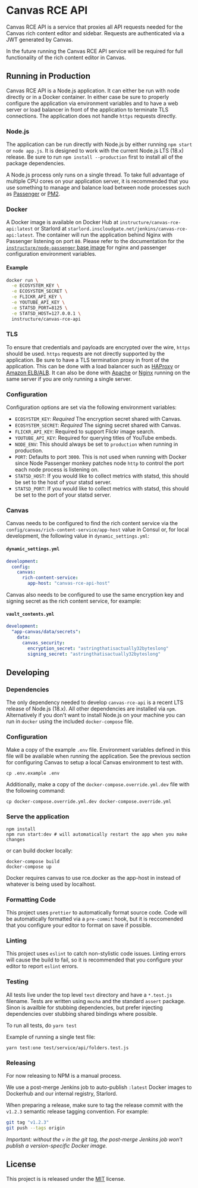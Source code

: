 # Canvas RCE API

Canvas RCE API is a service that proxies all API requests needed for the Canvas
rich content editor and sidebar. Requests are authenticated via a JWT generated
by Canvas.

In the future running the Canvas RCE API service will be required for full
functionality of the rich content editor in Canvas.

## Running in Production

Canvas RCE API is a Node.js application. It can either be run with node directly
or in a Docker container. In either case be sure to properly configure the
application via environment variables and to have a web server or load balancer
in front of the application to terminate TLS connections. The application does
not handle `https` requests directly.

### Node.js

The application can be run directly with Node.js by either running `npm start`
or `node app.js`. It is designed to work with the current Node.js LTS (18.x)
release. Be sure to run `npm install --production` first to install all of the
package dependencies.

A Node.js process only runs on a single thread. To take full advantage of multiple
CPU cores on your application server, it is recommended that you use something
to manage and balance load between node processes such as [Passenger][1] or
[PM2][2].

### Docker

A Docker image is available on Docker Hub at `instructure/canvas-rce-api:latest`
or Starlord at `starlord.inscloudgate.net/jenkins/canvas-rce-api:latest`. The
container will run the application behind Nginx with Passenger listening on port
`80`. Please refer to the documentation for the [`instructure/node-passenger` base image][7]
for nginx and passenger configuration environment variables.

#### Example

```bash
docker run \
  -e ECOSYSTEM_KEY \
  -e ECOSYSTEM_SECRET \
  -e FLICKR_API_KEY \
  -e YOUTUBE_API_KEY \
  -e STATSD_PORT=8125 \
  -e STATSD_HOST=127.0.0.1 \
  instructure/canvas-rce-api
```

### TLS

To ensure that credentials and payloads are encrypted over the wire, `https`
should be used. `https` requests are not directly supported by the application.
Be sure to have a TLS termination proxy in front of the application. This can be
done with a load balancer such as [HAProxy][3] or [Amazon ELB/ALB][4]. It
can also be done with [Apache][5] or [Nginx][6] running on the same server if
you are only running a single server.

### Configuration

Configuration options are set via the following environment variables:

- `ECOSYSTEM_KEY`: _Required_ The encryption secret shared with Canvas.
- `ECOSYSTEM_SECRET`: _Required_ The signing secret shared with Canvas.
- `FLICKR_API_KEY`: Required to support Flickr image search.
- `YOUTUBE_API_KEY`: Required for querying titles of YouTube embeds.
- `NODE_ENV`: This should always be set to `production` when running in
  production.
- `PORT`: Defaults to port `3000`. This is not used when running with Docker
  since Node Passenger monkey patches node `http` to control the port each
  node process is listening on.
- `STATSD_HOST`: If you would like to collect metrics with statsd, this should
  be set to the host of your statsd server.
- `STATSD_PORT`: If you would like to collect metrics with statsd, this should
  be set to the port of your statsd server.

### Canvas

Canvas needs to be configured to find the rich content service via the
`config/canvas/rich-content-service/app-host` value in Consul or, for local
development, the following value in `dynamic_settings.yml`:

#### `dynamic_settings.yml`

```yml
development:
  config:
    canvas:
      rich-content-service:
        app-host: "canvas-rce-api-host"
```

Canvas also needs to be configured to use the same encryption key and
signing secret as the rich content service, for example:

#### `vault_contents.yml`

```yml
development:
  "app-canvas/data/secrets":
    data:
      canvas_security:
        encryption_secret: "astringthatisactually32byteslong"
        signing_secret: "astringthatisactually32byteslong"
```

## Developing

### Dependencies

The only dependency needed to develop `canvas-rce-api` is a recent LTS release
of Node.js (18.x). All other dependencies are installed via `npm`. Alternatively
if you don't want to install Node.js on your machine you can run in `docker`
using the included `docker-compose` file.

### Configuration

Make a copy of the example `.env` file. Environment variables defined in this
file will be available when running the application. See the previous section
for configuring Canvas to setup a local Canvas environment to test with.

```
cp .env.example .env
```

Additionally, make a copy of the `docker-compose.override.yml.dev` file with
the following command:

```
cp docker-compose.override.yml.dev docker-compose.override.yml
```

### Serve the application

```
npm install
npm run start:dev # will automatically restart the app when you make changes
```

or can build docker locally:

```
docker-compose build
docker-compose up
```

Docker requires canvas to use rce.docker as the app-host in instead of whatever is being used by localhost.

### Formatting Code

This project uses `prettier` to automatically format source code. Code will be
automatically formatted via a `pre-commit` hook, but it is reccomended that you
configure your editor to format on save if possible.

### Linting

This project uses `eslint` to catch non-stylistic code issues. Linting errors
will cause the build to fail, so it is recommended that you configure your
editor to report `eslint` errors.

### Testing

All tests live under the top level `test` directory and have a `*.test.js`
filename. Tests are written using `mocha` and the standard `assert` package.
Sinon is availble for stubbing dependencies, but prefer injecting dependencies
over stubbing shared bindings where possible.

To run all tests, do `yarn test`

Example of running a single test file:

```
yarn test:one test/service/api/folders.test.js
```

### Releasing

For now releasing to NPM is a manual process.

We use a post-merge Jenkins job to auto-publish `:latest` Docker images to
Dockerhub and our internal registry, Starlord.

When preparing a release, make sure to tag the release commit with the `v1.2.3`
semantic release tagging convention. For example:

```bash
git tag "v1.2.3"
git push --tags origin
```

_Important: without the `v` in the git tag, the post-merge Jenkins job won't
publish a version-specific Docker image._

## License

This project is is released under the [MIT](LICENSE) license.

[1]: https://www.phusionpassenger.com/library/walkthroughs/basics/nodejs/
[2]: https://pm2.keymetrics.io/
[3]: https://www.haproxy.org/
[4]: https://aws.amazon.com/elasticloadbalancing/
[5]: https://httpd.apache.org/
[6]: https://www.nginx.com/
[7]: https://github.com/instructure/dockerfiles/blob/master/node-passenger/README.md
